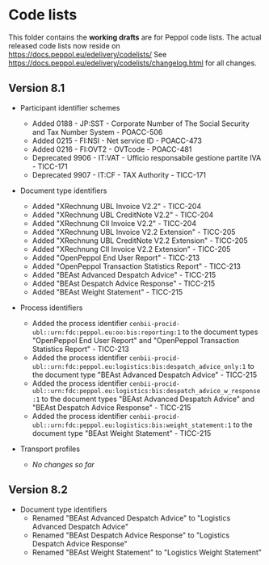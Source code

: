 # Code lists

This folder contains the **working drafts** are for Peppol code lists.
The actual released code lists now reside on https://docs.peppol.eu/edelivery/codelists/
See https://docs.peppol.eu/edelivery/codelists/changelog.html for all changes.

## Version 8.1

* Participant identifier schemes
    * Added 0188 - JP:SST - Corporate Number of The Social Security and Tax Number System - POACC-506
    * Added 0215 - FI:NSI - Net service ID - POACC-473
    * Added 0216 - FI:OVT2 - OVTcode - POACC-481
    * Deprecated 9906 - IT:VAT - Ufficio responsabile gestione partite IVA - TICC-171
    * Deprecated 9907 - IT:CF - TAX Authority - TICC-171

* Document type identifiers
    * Added "XRechnung UBL Invoice V2.2" - TICC-204
    * Added "XRechnung UBL CreditNote V2.2" - TICC-204
    * Added "XRechnung CII Invoice V2.2" - TICC-204
    * Added "XRechnung UBL Invoice V2.2 Extension" - TICC-205
    * Added "XRechnung UBL CreditNote V2.2 Extension" - TICC-205
    * Added "XRechnung CII Invoice V2.2 Extension" - TICC-205
    * Added "OpenPeppol End User Report" - TICC-213
    * Added "OpenPeppol Transaction Statistics Report" - TICC-213
    * Added "BEAst Advanced Despatch Advice" - TICC-215
    * Added "BEAst Despatch Advice Response" - TICC-215
    * Added "BEAst Weight Statement" - TICC-215

* Process identifiers
    * Added the process identifier <code>cenbii-procid-ubl::urn:fdc:peppol.eu:oo:bis:reporting:1</code> to the document types "OpenPeppol End User Report" and "OpenPeppol Transaction Statistics Report" - TICC-213
    * Added the process identifier <code>cenbii-procid-ubl::urn:fdc:peppol.eu:logistics:bis:despatch_advice_only:1</code> to the document type "BEAst Advanced Despatch Advice" - TICC-215
    * Added the process identifier <code>cenbii-procid-ubl::urn:fdc:peppol.eu:logistics:bis:despatch_advice_w_response:1</code> to the document types "BEAst Advanced Despatch Advice" and "BEAst Despatch Advice Response" - TICC-215
    * Added the process identifier <code>cenbii-procid-ubl::urn:fdc:peppol.eu:logistics:bis:weight_statement:1</code> to the document type "BEAst Weight Statement" - TICC-215
    
* Transport profiles
    * *No changes so far*

## Version 8.2

* Document type identifiers
    * Renamed "BEAst Advanced Despatch Advice" to "Logistics Advanced Despatch Advice"
    * Renamed "BEAst Despatch Advice Response" to "Logistics Despatch Advice Response"
    * Renamed "BEAst Weight Statement" to "Logistics Weight Statement"
